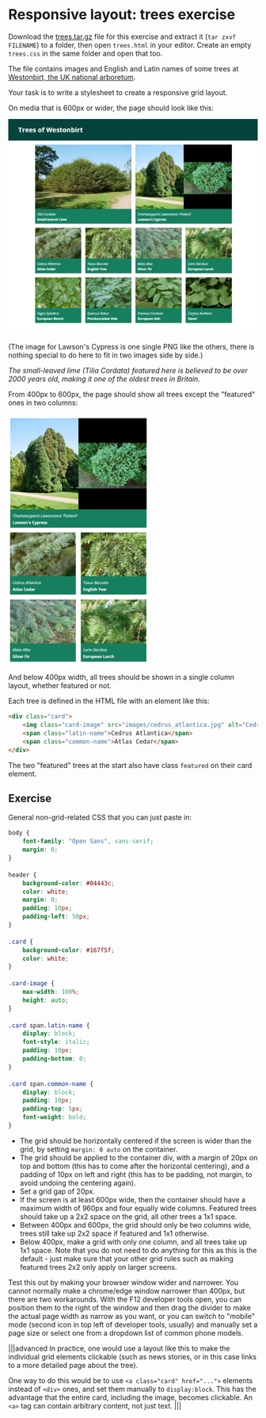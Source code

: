# Responsive layout: trees exercise

Download the [trees.tar.gz](../resources/trees.tar.gz) file for this exercise and extract it (`tar zxvf FILENAME`) to a folder, then open `trees.html` in your editor. Create an empty `trees.css` in the same folder and open that too.

The file contains images and English and Latin names of some trees at [Westonbirt, the UK national arboretum](https://www.forestryengland.uk/westonbirt-the-national-arboretum).

Your task is to write a stylesheet to create a responsive grid layout.

On media that is 600px or wider, the page should look like this:

![4 column layout above 600px](./trees-wide.png)

(The image for Lawson's Cypress is one single PNG like the others, there is nothing special to do here to fit in two images side by side.)

_The small-leaved lime (Tilia Cordata) featured here is believed to be over 2000 years old, making it one of the oldest trees in Britain._

From 400px to 600px, the page should show all trees except the "featured" ones in two columns:

![2 column layout above 400px](./trees-medium.png)

And below 400px width, all trees should be shown in a single column layout, whether featured or not.

Each tree is defined in the HTML file with an element like this:

```html
<div class="card">
    <img class="card-image" src="images/cedrus_atlantica.jpg" alt="Cedrus Atlantica"/>
    <span class="latin-name">Cedrus Atlantica</span>
    <span class="common-name">Atlas Cedar</span>
</div>
```

The two "featured" trees at the start also have class `featured` on their card element.

## Exercise

General non-grid-related CSS that you can just paste in:

```css
body {
    font-family: "Open Sans", sans-serif;
    margin: 0;
}

header {
    background-color: #04443c;
    color: white;
    margin: 0;
    padding: 10px;
    padding-left: 50px;
}

.card {
    background-color: #167f5f;
    color: white;
}

.card-image {
    max-width: 100%;
    height: auto;
}

.card span.latin-name {
    display: block;
    font-style: italic;
    padding: 10px;
    padding-bottom: 0;
}

.card span.common-name {
    display: block;
    padding: 10px;
    padding-top: 5px;
    font-weight: bold;
}
```

  - The grid should be horizontally centered if the screen is wider than the grid, by setting `margin: 0 auto` on the container.
  - The grid should be applied to the container div, with  a margin of 20px on top and bottom (this has to come after the horizontal centering), and a padding of 10px on left and right (this has to be padding, not margin, to avoid undoing the centering again).
  - Set a grid gap of 20px.
  - If the screen is at least 600px wide, then the container should have a maximum width of 960px and four equally wide columns. Featured trees should take up a 2x2 space on the grid, all other trees a 1x1 space.
  - Between 400px and 600px, the grid should only be two columns wide, trees still take up 2x2 space if featured and 1x1 otherwise.
  - Below 400px, make a grid with only one column, and all trees take up 1x1 space. Note that you do not need to do anything for this as this is the default - just make sure that your other grid rules such as making featured trees 2x2 only apply on larger screens.

Test this out by making your browser window wider and narrower. You cannot normally make a chrome/edge window narrower than 400px, but there are two workarounds. With the F12 developer tools open, you can position them to the right of the window and then drag the divider to make the actual page width as narrow as you want, or you can switch to "mobile" mode (second icon in top left of developer tools, usually) and manually set a page size or select one from a dropdown list of common phone models.

|||advanced
In practice, one would use a layout like this to make the individual grid elements clickable (such as news stories, or in this case links to a more detailed page about the tree).

One way to do this would be to use `<a class="card" href="...">` elements instead of `<div>` ones, and set them manually to `display:block`. This has the advantage that the entire card, including the image, becomes clickable. An `<a>` tag can contain arbitrary content, not just text.
|||
